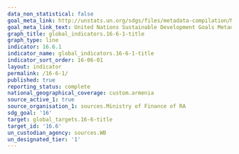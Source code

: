 ```yaml
---
data_non_statistical: false
goal_meta_link: http://unstats.un.org/sdgs/files/metadata-compilation/Metadata-Goal-16.pdf
goal_meta_link_text: United Nations Sustainable Development Goals Metadata (pdf 1361kB)
graph_title: global_indicators.16-6-1-title
graph_type: line
indicator: 16.6.1
indicator_name: global_indicators.16-6-1-title
indicator_sort_order: 16-06-01
layout: indicator
permalink: /16-6-1/
published: true
reporting_status: complete
national_geographical_coverage: custom.armenia
source_active_1: true
source_organisation_1: sources.Ministry of Finance of RA
sdg_goal: '16'
target: global_targets.16-6-title
target_id: '16.6'
un_custodian_agency: sources.WB
un_designated_tier: '1'
---
```

